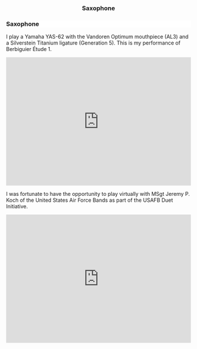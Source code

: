 <h3 style="text-align: center" class="hideOnMobile">Saxophone</h3>
<!-- js-flickity -->
<div class="gallery"
  data-flickity-options='{ 
    "watchCSS": true, "wrapAround": true
  }'>
  <!-- begin instrument -->
  <div class="gallery-cell">
    <div class="sampleContainer">
      <div class="sampleMeta" style="background: url(/static/img/tenor_sax.jpg) white top right/cover no-repeat">
        <h3>Saxophone</h3>
      </div>
      <div class="sampleMp3">
        <p>I play a Yamaha YAS-62 with the Vandoren Optimum mouthpiece (AL3) and a Silverstein Titanium ligature (Generation 5). This is my performance of Berbiguier Étude 1.</p>
        <iframe width="100%" height="350" src="https://www.youtube.com/embed/-VXb03ZxEE0" frameborder="0" allow="accelerometer; autoplay; clipboard-write; encrypted-media; gyroscope; picture-in-picture" allowfullscreen></iframe>
        <!-- <p>This was my submission for the New York State School of Music Festival 2021. I played the second and third movement of the Heiden Sonata for Alto Saxophone.</p>
        <iframe width="100%" height="200" src="https://www.youtube.com/embed/wIIPfMCmtSE" frameborder="0" allow="accelerometer; autoplay; clipboard-write; encrypted-media; gyroscope; picture-in-picture" allowfullscreen></iframe> -->
        <p>I was fortunate to have the opportunity to play virtually with MSgt Jeremy P. Koch of the United States Air Force Bands as part of the USAFB Duet Initiative.</p>
        <iframe width="100%" height="350" src="https://www.youtube.com/embed/8LHkUOelm5c" frameborder="0" allow="accelerometer; autoplay; clipboard-write; encrypted-media; gyroscope; picture-in-picture" allowfullscreen></iframe>    
      </div>
    </div>    
  </div>
  <!-- <div class="gallery-cell">
    <div class="sampleContainer">
      <div class="sampleMeta" style="background: url(/static/img/saxophone.jpg) white top right/cover no-repeat">
        <h3 class="hideOnMobile">Saxophone</h3>
      </div>
      <div class="sampleMp3">
        <p>This is all content about the saxophone.</p>
      </div>
    </div>    
  </div> -->
</div>
<!-- end instrument -->
